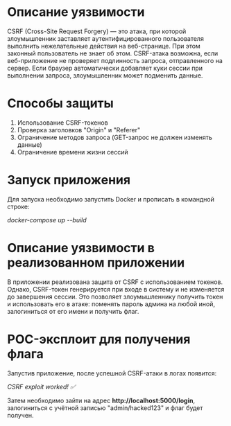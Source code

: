# Описание уязвимости
CSRF (Cross-Site Request Forgery) — это атака, при которой злоумышленник заставляет аутентифицированного пользователя выполнить нежелательные действия на веб-странице. При этом законный пользователь не знает об этом. CSRF-атака возможна, если веб-приложение не проверяет подлинность запроса, отправленного на сервер. Если браузер автоматически добавляет куки сессии при выполнении запроса, злоумышленник может подменить данные.

# Способы защиты
1. Использование CSRF-токенов
2. Проверка заголовков "Origin" и "Referer"
3. Ограничение методов запроса (GET-запрос не должен изменять данные)
4. Ограничение времени жизни сессий

# Запуск приложения
Для запуска необходимо запустить Docker и прописать в командной строке:

*docker-compose up --build*

# Описание уязвимости в реализованном приложении
В приложении реализована защита от CSRF с использованием токенов. Однако, CSRF-токен генерируется при входе в систему и не изменяется до завершения сессии. Это позволяет злоумышленнику получить токен и использовать его в атаке: поменять пароль админа на любой иной, залогиниться от его имени и получить флаг.

# POC-эксплоит для получения флага
Запустив приложение, после успешной CSRF-атаки в логах появится:

*CSRF exploit worked! ✅*

Затем необходимо зайти на адрес **http://localhost:5000/login**, залогиниться с учётной записью "admin/hacked123" и флаг будет получен.
